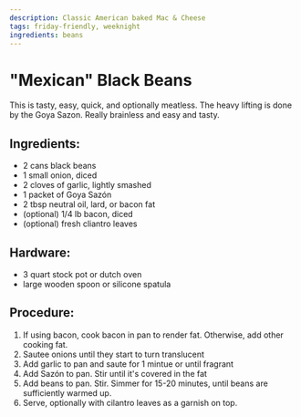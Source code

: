 ```yaml
---
description: Classic American baked Mac & Cheese
tags: friday-friendly, weeknight
ingredients: beans
---
```


# "Mexican" Black Beans

This is tasty, easy, quick, and optionally meatless. The heavy lifting is done by the Goya Sazon. Really brainless and easy and tasty.

## Ingredients:
* 2 cans black beans
* 1 small onion, diced
* 2 cloves of garlic, lightly smashed
* 1 packet of Goya Sazón
* 2 tbsp neutral oil, lard, or bacon fat
* (optional) 1/4 lb bacon, diced
* (optional) fresh cliantro leaves

## Hardware:
* 3 quart stock pot or dutch oven
* large wooden spoon or silicone spatula

## Procedure:
1. If using bacon, cook bacon in pan to render fat. Otherwise, add other cooking fat.
2. Sautee onions until they start to turn translucent
3. Add garlic to pan and saute for 1 mintue or until fragrant
4. Add Sazón to pan. Stir until it's covered in the fat
5. Add beans to pan. Stir. Simmer for 15-20 minutes, until beans are sufficiently warmed up.
6. Serve, optionally with cilantro leaves as a garnish on top.
